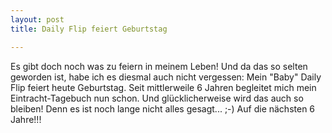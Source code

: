 ```yaml
---
layout: post
title: Daily Flip feiert Geburtstag

---
```


Es gibt doch noch was zu feiern in meinem Leben! Und da das so selten geworden ist, habe ich es diesmal auch nicht vergessen: Mein "Baby" Daily Flip feiert heute Geburtstag. Seit mittlerweile 6 Jahren begleitet mich mein Eintracht-Tagebuch nun schon. Und glücklicherweise wird das auch so bleiben! Denn es ist noch lange nicht alles gesagt... ;-) Auf die nächsten 6 Jahre!!!


